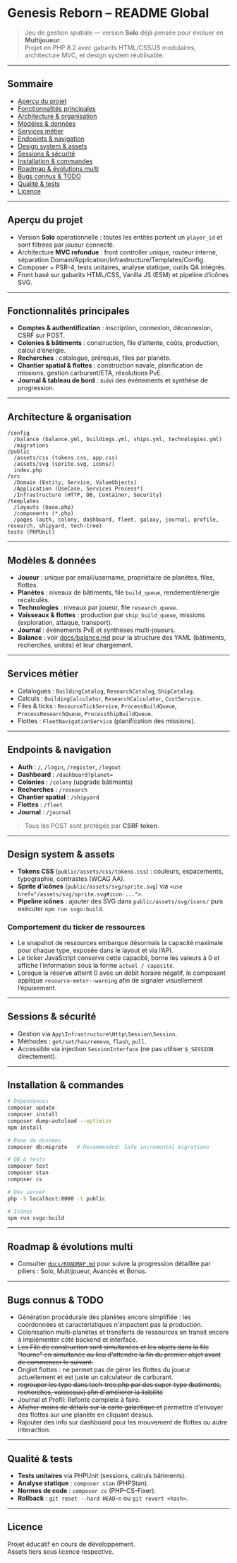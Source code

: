 # Genesis Reborn – README Global

> Jeu de gestion spatiale — version **Solo** déjà pensée pour évoluer en **Multijoueur**.  
> Projet en PHP 8.2 avec gabarits HTML/CSS/JS modulaires, architecture MVC, et design system réutilisable.

---

## Sommaire
- [Aperçu du projet](#aperçu-du-projet)
- [Fonctionnalités principales](#fonctionnalités-principales)
- [Architecture & organisation](#architecture--organisation)
- [Modèles & données](#modèles--données)
- [Services métier](#services-métier)
- [Endpoints & navigation](#endpoints--navigation)
- [Design system & assets](#design-system--assets)
- [Sessions & sécurité](#sessions--sécurité)
- [Installation & commandes](#installation--commandes)
- [Roadmap & évolutions multi](#roadmap--évolutions-multi)
- [Bugs connus & TODO](#bugs-connus--todo)
- [Qualité & tests](#qualité--tests)
- [Licence](#licence)

---

## Aperçu du projet
- Version **Solo** opérationnelle : toutes les entités portent un `player_id` et sont filtrées par joueur connecté.
- Architecture **MVC refondue** : front controller unique, routeur interne, séparation Domain/Application/Infrastructure/Templates/Config.
- Composer + PSR-4, tests unitaires, analyse statique, outils QA intégrés.
- Front basé sur gabarits HTML/CSS, Vanilla JS (ESM) et pipeline d’icônes SVG.

---

## Fonctionnalités principales
- **Comptes & authentification** : inscription, connexion, déconnexion, CSRF sur POST.
- **Colonies & bâtiments** : construction, file d’attente, coûts, production, calcul d’énergie.
- **Recherches** : catalogue, prérequis, files par planète.
- **Chantier spatial & flottes** : construction navale, planification de missions, gestion carburant/ETA, résolutions PvE.
- **Journal & tableau de bord** : suivi des événements et synthèse de progression.

---

## Architecture & organisation
```
/config
  /balance (balance.yml, buildings.yml, ships.yml, technologies.yml)
  /migrations
/public
  /assets/css (tokens.css, app.css)
  /assets/svg (sprite.svg, icons/)
  index.php
/src
  /Domain (Entity, Service, ValueObjects)
  /Application (UseCase, Services Process*)
  /Infrastructure (HTTP, DB, Container, Security)
/templates
  /layouts (base.php)
  /components (*.php)
  /pages (auth, colony, dashboard, fleet, galaxy, journal, profile, research, shipyard, tech-tree)
tests (PHPUnit)
```

---

## Modèles & données
- **Joueur** : unique par email/username, propriétaire de planètes, files, flottes.
- **Planètes** : niveaux de bâtiments, file `build_queue`, rendement/énergie recalculés.
- **Technologies** : niveaux par joueur, file `research_queue`.
- **Vaisseaux & flottes** : production par `ship_build_queue`, missions (exploration, attaque, transport).
- **Journal** : événements PvE et synthèses multi-joueurs.
- **Balance** : voir [docs/balance.md](./balance.md) pour la structure des YAML (bâtiments, recherches, unités) et leur chargement.

---

## Services métier
- Catalogues : `BuildingCatalog`, `ResearchCatalog`, `ShipCatalog`.
- Calculs : `BuildingCalculator`, `ResearchCalculator`, `CostService`.
- Files & ticks : `ResourceTickService`, `ProcessBuildQueue`, `ProcessResearchQueue`, `ProcessShipBuildQueue`.
- Flottes : `FleetNavigationService` (planification des missions).

---

## Endpoints & navigation
- **Auth** : `/`, `/login`, `/register`, `/logout`
- **Dashboard** : `/dashboard?planet=`
- **Colonies** : `/colony` (upgrade bâtiments)
- **Recherches** : `/research`
- **Chantier spatial** : `/shipyard`
- **Flottes** : `/fleet`
- **Journal** : `/journal`

> Tous les POST sont protégés par **CSRF token**.

---

## Design system & assets
- **Tokens CSS** (`public/assets/css/tokens.css`) : couleurs, espacements, typographie, contrastes (WCAG AA).
- **Sprite d’icônes** (`public/assets/svg/sprite.svg`) via `<use href="/assets/svg/sprite.svg#icon-...">`.
- **Pipeline icônes** : ajouter des SVG dans `public/assets/svg/icons/` puis exécuter `npm run svgo:build`.

### Comportement du ticker de ressources
- Le snapshot de ressources embarque désormais la capacité maximale pour chaque type, exposée dans le layout et via l’API.
- Le ticker JavaScript conserve cette capacité, borne les valeurs à 0 et affiche l’information sous la forme `actuel / capacité`.
- Lorsque la réserve atteint 0 avec un débit horaire négatif, le composant applique `resource-meter--warning` afin de signaler visuellement l’épuisement.

---

## Sessions & sécurité
- Gestion via `App\Infrastructure\Http\Session\Session`.
- Méthodes : `get/set/has/remove`, `flash`, `pull`.
- Accessible via injection `SessionInterface` (ne pas utiliser `$_SESSION` directement).

---

## Installation & commandes
```bash
# Dépendances
composer update
composer install
composer dump-autoload --optimize
npm install

# Base de données
composer db:migrate   # Recommended: Safe incremental migrations

# QA & tests
composer test
composer stan
composer cs

# Dev server
php -S localhost:8000 -t public

# Icônes
npm run svgo:build
```

---

## Roadmap & évolutions multi
- Consulter [`docs/ROADMAP.md`](./ROADMAP.md) pour suivre la progression détaillée par piliers : Solo, Multijoueur, Avancés et Bonus.

---

## Bugs connus & TODO
- Génération procédurale des planètes encore simplifiée : les coordonnées et caractéristiques n'impactent pas la production.
- Colonisation multi-planètes et transferts de ressources en transit encore à implémenter côté backend et interface.
- ~~Les File de construction sont simultanées et les objets dans la file "tourne" en simultanée au lieu d'attendre la 
  fin du premier objet avant de commencer le suivant.~~
- Onglet flottes : ne permet pas de gérer les flottes du joueur actuellement et est juste un calculateur de carburant.
- ~~regrouper les type dans tech-tree.php par des super-type (batiments, recherches, vaisseaux) afin d'améliorer la 
  lisibilité~~
- Journal et Profil: Refonte complete à faire.
- ~~Aficher moins de détails sur la carte galactique et~~ permettre d'envoyer des flottes sur une planète en cliquant 
  dessus.
- Rajouter des info sur dashboard pour les mouvement de flottes ou autre interaction.
---

## Qualité & tests
- **Tests unitaires** via PHPUnit (sessions, calculs bâtiments).
- **Analyse statique** : `composer stan` (PHPStan).
- **Normes de code** : `composer cs` (PHP-CS-Fixer).
- **Rollback** : `git reset --hard HEAD~n` ou `git revert <hash>`.

---

## Licence
Projet éducatif en cours de développement.  
Assets tiers sous licence respective.  

